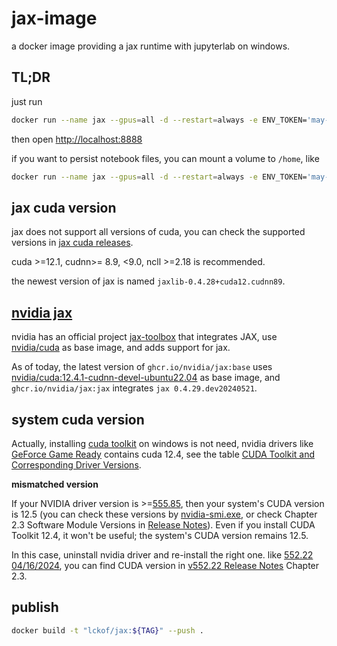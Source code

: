 # jax-image

a docker image providing a jax runtime with jupyterlab on windows.

## TL;DR

just run

```sh
docker run --name jax --gpus=all -d --restart=always -e ENV_TOKEN='may-use-a-guid' -p 8888:8888 lckof/jax:0.0.5
```

then open <http://localhost:8888>

if you want to persist notebook files, you can mount a volume to `/home`, like

```sh
docker run --name jax --gpus=all -d --restart=always -e ENV_TOKEN='may-use-a-guid' -p 8888:8888 -v ./workspace:/home lckof/jax:0.0.5
```

## jax cuda version

jax does not support all versions of cuda, you can check the supported versions in [jax cuda releases](https://storage.googleapis.com/jax-releases/jax_cuda_releases.html).

cuda >=12.1, cudnn>= 8.9, <9.0, ncll >=2.18 is recommended.

the newest version of jax is named `jaxlib-0.4.28+cuda12.cudnn89`.

## [nvidia jax](https://jax.readthedocs.io/en/latest/installation.html#nvidia-gpu-docker-containers)

nvidia has an official project [jax-toolbox](https://github.com/NVIDIA/JAX-Toolbox) that integrates JAX, use [nvidia/cuda](https://hub.docker.com/r/nvidia/cuda) as base image, and adds support for jax.

As of today, the latest version of `ghcr.io/nvidia/jax:base` uses [nvidia/cuda:12.4.1-cudnn-devel-ubuntu22.04](https://hub.docker.com/r/nvidia/cuda/tags?page=&page_size=&ordering=&name=12.4.1-cudnn-devel-ubuntu22.04) as base image, and `ghcr.io/nvidia/jax:jax` integrates `jax 0.4.29.dev20240521`.

## system cuda version

Actually, installing [cuda toolkit](https://developer.nvidia.com/cuda-downloads) on windows is not need, nvidia drivers like [GeForce Game Ready](https://www.nvidia.com/download/driverResults.aspx/223955/en-us/) contains cuda 12.4, see the table [CUDA Toolkit and Corresponding Driver Versions](https://docs.nvidia.com/cuda/cuda-toolkit-release-notes/index.html#id4).

**mismatched version**

If your NVIDIA driver version is >=[555.85](https://www.nvidia.com/download/driverResults.aspx/224750/en-us/), then your system's CUDA version is 12.5 (you can check these versions by [nvidia-smi.exe](https://developer.nvidia.com/system-management-interface), or check Chapter 2.3 Software Module Versions in [Release Notes](https://us.download.nvidia.com/Windows/555.85/555.85-win10-win11-nsd-release-notes.pdf)). Even if you install CUDA Toolkit 12.4, it won't be useful; the system's CUDA version remains 12.5. 

In this case, uninstall nvidia driver and re-install the right one. like [552.22 04/16/2024](https://www.nvidia.com/en-us/geforce/drivers/results/224154/), you can find CUDA version in [v552.22 Release Notes](https://us.download.nvidia.com/Windows/552.22/552.22-win11-win10-release-notes.pdf) Chapter 2.3.

## publish

```sh
docker build -t "lckof/jax:${TAG}" --push .
```
